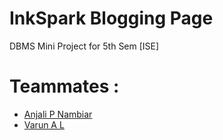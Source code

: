 # InkSpark Blogging Page

DBMS Mini Project for 5th Sem [ISE]

# Teammates :
- [Anjali P Nambiar](https://github.com/2003anjali)
- [Varun A L](https://github.com/Vexy-04)
